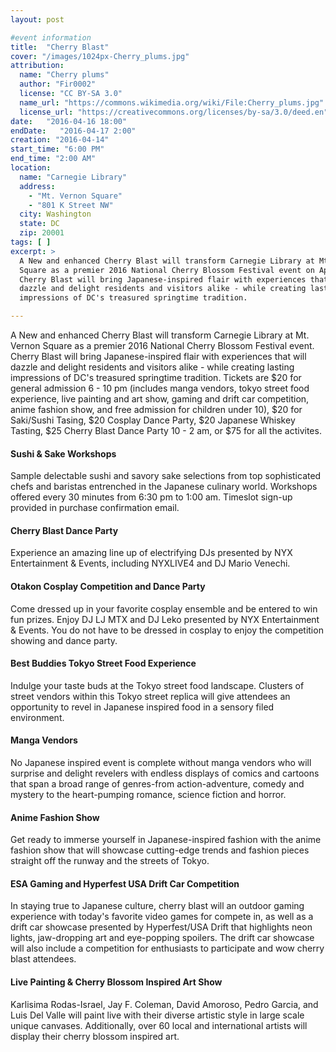 ```yaml
---
layout: post

#event information
title:  "Cherry Blast"
cover: "/images/1024px-Cherry_plums.jpg"
attribution:
  name: "Cherry plums"
  author: "Fir0002"
  license: "CC BY-SA 3.0"
  name_url: "https://commons.wikimedia.org/wiki/File:Cherry_plums.jpg"
  license_url: "https://creativecommons.org/licenses/by-sa/3.0/deed.en"
date:   "2016-04-16 18:00"
endDate:   "2016-04-17 2:00"
creation: "2016-04-14"
start_time: "6:00 PM"
end_time: "2:00 AM"
location:
  name: "Carnegie Library"
  address:
    - "Mt. Vernon Square"
    - "801 K Street NW"
  city: Washington
  state: DC
  zip: 20001
tags: [ ]
excerpt: >
  A New and enhanced Cherry Blast will transform Carnegie Library at Mt. Vernon
  Square as a premier 2016 National Cherry Blossom Festival event on April 16.
  Cherry Blast will bring Japanese-inspired flair with experiences that will
  dazzle and delight residents and visitors alike - while creating lasting
  impressions of DC's treasured springtime tradition.

---
```


A New and enhanced Cherry Blast will transform Carnegie Library at Mt. Vernon
Square as a premier 2016 National Cherry Blossom Festival event.
Cherry Blast will bring Japanese-inspired flair with experiences that will
dazzle and delight residents and visitors alike - while creating lasting
impressions of DC's treasured springtime tradition. Tickets are $20 for
general admission 6 - 10 pm (includes manga vendors, tokyo street food experience,
live painting and art show, gaming and drift car competition, anime fashion show,
and free admission for children under 10), $20 for Saki/Sushi Tasing, $20 Cosplay Dance
Party, $20 Japanese Whiskey Tasting, $25 Cherry Blast Dance Party 10 - 2 am,
or $75 for all the activites.

#### Sushi & Sake Workshops

Sample delectable sushi and savory sake selections from top sophisticated
chefs and baristas entrenched in the Japanese culinary world. Workshops
offered every 30 minutes from 6:30 pm to 1:00 am. Timeslot sign-up provided
in purchase confirmation email.

#### Cherry Blast Dance Party

Experience an amazing line up of electrifying DJs presented by NYX
Entertainment & Events, including NYXLIVE4 and DJ Mario Venechi.

#### Otakon Cosplay Competition and Dance Party

Come dressed up in your favorite cosplay ensemble and be entered to
win fun prizes. Enjoy DJ LJ MTX and DJ Leko presented by NYX Entertainment
& Events. You do not have to be dressed in cosplay to enjoy the competition
showing and dance party.

#### Best Buddies Tokyo Street Food Experience

Indulge your taste buds at the Tokyo street food landscape. Clusters of
street vendors within this Tokyo street replica will give attendees an
opportunity to revel in Japanese inspired food in a sensory filed environment.

#### Manga Vendors

No Japanese inspired event is complete without manga vendors who will
surprise and delight revelers with endless displays of comics and
cartoons that span a broad range of genres-from action-adventure,
comedy and mystery to the heart-pumping romance, science fiction
and horror.

#### Anime Fashion Show

Get ready to immerse yourself in Japanese-inspired fashion with the
anime fashion show that will showcase cutting-edge trends and fashion
pieces straight off the runway and the streets of Tokyo.

#### ESA Gaming and Hyperfest USA Drift Car Competition

In staying true to Japanese culture, cherry blast will an outdoor
gaming experience with today's favorite video games for compete in,
as well as a drift car showcase presented by Hyperfest/USA Drift
that highlights neon lights, jaw-dropping art and eye-popping spoilers.
The drift car showcase will also include a competition for enthusiasts
to participate and wow cherry blast attendees.

#### Live Painting & Cherry Blossom Inspired Art Show

Karlisima Rodas-Israel, Jay F. Coleman, David Amoroso, Pedro Garcia,
and Luis Del Valle will paint live with their diverse artistic style
in large scale unique canvases. Additionally, over 60 local and
international artists will display their cherry blossom inspired art.
